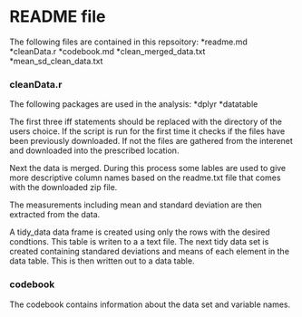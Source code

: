 # README file
The following files are contained in this repsoitory:
*readme.md
*cleanData.r
*codebook.md
*clean_merged_data.txt
*mean_sd_clean_data.txt

### cleanData.r
The following packages are used in the analysis:
*dplyr
*datatable

The first three iff statements should be replaced with the directory of the users choice.
If the script is run for the first time it checks if the files have been previously downloaded.
If not the files are gathered from the interenet and downloaded into the prescribed location.

Next the data is merged.  During this process some lables are used to give more descriptive
column names based on the readme.txt file that comes with the downloaded zip file.

The measurements including mean and standard deviation are then extracted from the data.

A tidy_data data frame is created using only the rows with the desired condtions. This table
is writen to a a text file.
The next tidy data set is created containing standared deviations and means of each element in the 
data table.  This is then written out to a data table.

### codebook
The codebook contains information about the data set and variable names.